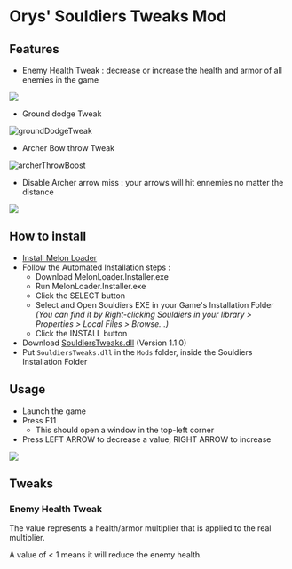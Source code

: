 # Orys' Souldiers Tweaks Mod

## Features

* Enemy Health Tweak : decrease or increase the health and armor of all enemies in the game

![](https://github.com/Oryss/souldiers-tweaks/blob/main/enemyHealthTweak.gif?raw=true)

* Ground dodge Tweak

![groundDodgeTweak](https://user-images.githubusercontent.com/43440732/172458131-d9846da5-fe3b-449e-8e91-be47f5da9edd.gif)

* Archer Bow throw Tweak

![archerThrowBoost](https://user-images.githubusercontent.com/43440732/172454656-6dbfb896-3a43-41bc-b991-2c37afdcdc22.gif)

* Disable Archer arrow miss : your arrows will hit ennemies no matter the distance

![](https://github.com/Oryss/souldiers-tweaks/blob/main/archerArrowMissTweak.gif?raw=true)

## How to install

* [Install Melon Loader](https://melonwiki.xyz/#/?id=requirements)
* Follow the Automated Installation steps :
    * Download MelonLoader.Installer.exe
    * Run MelonLoader.Installer.exe
    * Click the SELECT button
    * Select and Open Souldiers EXE in your Game's Installation Folder _(You can find it by Right-clicking Souldiers in your library > Properties > Local Files > Browse...)_
    * Click the INSTALL button
* Download [SouldiersTweaks.dll](https://github.com/Oryss/souldiers-tweaks/releases/download/1.1.0/SouldiersTweaks.dll) (Version 1.1.0)
* Put `SouldiersTweaks.dll` in the `Mods` folder, inside the Souldiers Installation Folder

## Usage

* Launch the game
* Press F11
    * This should open a window in the top-left corner
* Press LEFT ARROW to decrease a value, RIGHT ARROW to increase

![](https://github.com/Oryss/souldiers-tweaks/blob/main/gui.gif?raw=true)

## Tweaks

### Enemy Health Tweak

The value represents a health/armor multiplier that is applied to the real multiplier.

A value of < 1 means it will reduce the enemy health.
